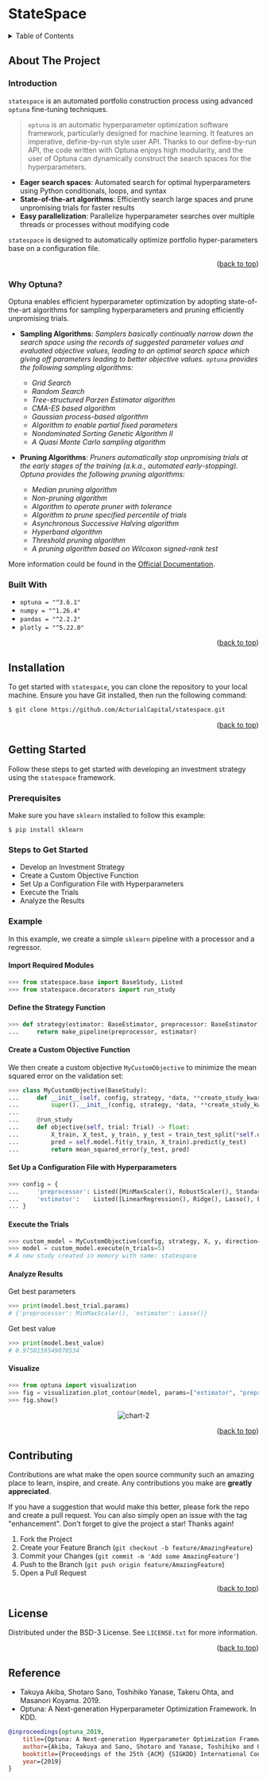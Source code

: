 <a name="readme-top"></a>

<!-- PROJECT LOGO -->
# StateSpace

<!-- TABLE OF CONTENTS -->
<details>
  <summary>Table of Contents</summary>
  <ol>
    <li>
      <a href="#about-the-project">About The Project</a>
        <ul>
            <li><a href="#introduction">Introduction</a></li>
        </ul>
        <ul>
            <li><a href="#why-optuna">Why Optuna?</a></li>
        </ul>
        <ul>
            <li><a href="#built-with">Built With</a></li>
        </ul>
    </li>
    <li><a href="#installation">Installation</a></li>
    <li><a href="#getting-started">Getting Started</a></li>
    <li><a href="#contributing">Contributing</a></li>
    <li><a href="#license">License</a></li>
    <li><a href="#reference">Reference</a></li>
    
  </ol>
</details>



<!-- ABOUT THE PROJECT -->
## About The Project

### Introduction

`statespace` is an automated portfolio construction process using advanced `optuna` fine-tuning techniques.

> `optuna` is an automatic hyperparameter optimization software framework, particularly designed for machine learning. It features an imperative, define-by-run style user API. Thanks to our define-by-run API, the code written with Optuna enjoys high modularity, and the user of Optuna can dynamically construct the search spaces for the hyperparameters.

* **Eager search spaces**: Automated search for optimal hyperparameters using Python conditionals, loops, and syntax
* **State-of-the-art algorithms**: Efficiently search large spaces and prune unpromising trials for faster results
* **Easy parallelization**: Parallelize hyperparameter searches over multiple threads or processes without modifying code

`statespace` is designed to automatically optimize portfolio hyper-parameters base on a configuration file.

<p align="right">(<a href="#readme-top">back to top</a>)</p>

### Why Optuna?

Optuna enables efficient hyperparameter optimization by adopting state-of-the-art algorithms for sampling hyperparameters and pruning efficiently unpromising trials.

* **Sampling Algorithms**: *Samplers basically continually narrow down the search space using the records of suggested parameter values and evaluated objective values, leading to an optimal search space which giving off parameters leading to better objective values. `optuna` provides the following sampling algorithms:*
  * *Grid Search*
  * *Random Search*
  * *Tree-structured Parzen Estimator algorithm*
  * *CMA-ES based algorithm*
  * *Gaussian process-based algorithm*
  * *Algorithm to enable partial fixed parameters*
  * *Nondominated Sorting Genetic Algorithm II*
  * *A Quasi Monte Carlo sampling algorithm*
  
* **Pruning Algorithms**: *Pruners automatically stop unpromising trials at the early stages of the training (a.k.a., automated early-stopping). Optuna provides the following pruning algorithms:*
  * *Median pruning algorithm*
  * *Non-pruning algorithm*
  * *Algorithm to operate pruner with tolerance*
  * *Algorithm to prune specified percentile of trials*
  * *Asynchronous Successive Halving algorithm*
  * *Hyperband algorithm*
  * *Threshold pruning algorithm*
  * *A pruning algorithm based on Wilcoxon signed-rank test*

More information could be found in the [Official Documentation](https://optuna.readthedocs.io/en/stable/tutorial/index.html).

### Built With

* `optuna = "^3.6.1"`
* `numpy = "^1.26.4"`
* `pandas = "^2.2.2"`
* `plotly = "^5.22.0"`

<p align="right">(<a href="#readme-top">back to top</a>)</p>

<!-- GETTING STARTED -->
## Installation

To get started with `statespace`, you can clone the repository to your local machine. Ensure you have Git installed, then run the following command:

```sh
$ git clone https://github.com/ActurialCapital/statespace.git
```

<p align="right">(<a href="#readme-top">back to top</a>)</p>

<!-- USAGE EXAMPLES -->
## Getting Started

Follow these steps to get started with developing an investment strategy using the `statespace` framework.

### Prerequisites

Make sure you have `sklearn` installed to follow this example:

```shell
$ pip install sklearn
```

### Steps to Get Started

* Develop an Investment Strategy
* Create a Custom Objective Function
* Set Up a Configuration File with Hyperparameters
* Execute the Trials
* Analyze the Results

### Example

In this example, we create a simple `sklearn` pipeline with a processor and a regressor.

#### Import Required Modules

```python
>>> from statespace.base import BaseStudy, Listed
>>> from statespace.decorators import run_study
```

#### Define the Strategy Function

```python
>>> def strategy(estimator: BaseEstimator, preprocessor: BaseEstimator) -> Pipeline:
...     return make_pipeline(preprocessor, estimator)
```

#### Create a Custom Objective Function

We then create a custom objective `MyCustomObjective` to minimize the mean squared error on the validation set:

```python 
>>> class MyCustomObjective(BaseStudy):
...     def __init__(self, config, strategy, *data, **create_study_kwargs):
...         super().__init__(config, strategy, *data, **create_study_kwargs)
...  
...     @run_study
...     def objective(self, trial: Trial) -> float:
...         X_train, X_test, y_train, y_test = train_test_split(*self.data, test_size=0.33)
...         pred = self.model.fit(y_train, X_train).predict(y_test)
...         return mean_squared_error(y_test, pred)
```

#### Set Up a Configuration File with Hyperparameters

```python
>>> config = {
...     'preprocessor': Listed([MinMaxScaler(), RobustScaler(), StandardScaler()]),
...     'estimator':    Listed([LinearRegression(), Ridge(), Lasso(), ElasticNet()]),
... }
```

#### Execute the Trials

```python
>>> custom_model = MyCustomObjective(config, strategy, X, y, direction="minimize")
>>> model = custom_model.execute(n_trials=5)
# A new study created in memory with name: statespace
```

#### Analyze Results

Get best parameters

```python
>>> print(model.best_trial.params)
# {'preprocessor': MinMaxScaler(), 'estimator': Lasso()}
```

Get best value

```python
>>> print(model.best_value)
# 0.9758159549070534
```

#### Visualize

```python
>>> from optuna import visualization
>>> fig = visualization.plot_contour(model, params=["estimator", "preprocessor"])
>>> fig.show()
```

<p align="center"><img src="docs/static/example_contour_plot.png" alt="chart-2""></p>


<p align="right">(<a href="#readme-top">back to top</a>)</p>

<!-- CONTRIBUTING -->
## Contributing

Contributions are what make the open source community such an amazing place to learn, inspire, and create. Any contributions you make are **greatly appreciated**.

If you have a suggestion that would make this better, please fork the repo and create a pull request. You can also simply open an issue with the tag "enhancement".
Don't forget to give the project a star! Thanks again!

1. Fork the Project
2. Create your Feature Branch (`git checkout -b feature/AmazingFeature`)
3. Commit your Changes (`git commit -m 'Add some AmazingFeature'`)
4. Push to the Branch (`git push origin feature/AmazingFeature`)
5. Open a Pull Request

<p align="right">(<a href="#readme-top">back to top</a>)</p>


<!-- LICENSE -->
## License

Distributed under the BSD-3 License. See `LICENSE.txt` for more information.

<p align="right">(<a href="#readme-top">back to top</a>)</p>

<!-- Reference -->
## Reference

* Takuya Akiba, Shotaro Sano, Toshihiko Yanase, Takeru Ohta, and Masanori Koyama. 2019.
* Optuna: A Next-generation Hyperparameter Optimization Framework. In KDD.

```bibtex
@inproceedings{optuna_2019,
    title={Optuna: A Next-generation Hyperparameter Optimization Framework},
    author={Akiba, Takuya and Sano, Shotaro and Yanase, Toshihiko and Ohta, Takeru and Koyama, Masanori},
    booktitle={Proceedings of the 25th {ACM} {SIGKDD} International Conference on Knowledge Discovery and Data Mining},
    year={2019}
}
```

